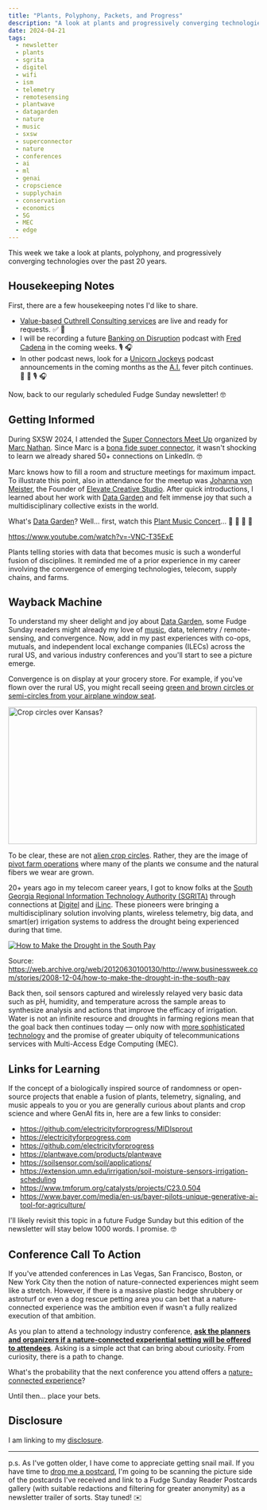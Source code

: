 ```yaml
---
title: "Plants, Polyphony, Packets, and Progress"
description: "A look at plants and progressively converging technologies"
date: 2024-04-21
tags: 
  - newsletter
  - plants
  - sgrita
  - digitel
  - wifi
  - ism
  - telemetry
  - remotesensing
  - plantwave
  - datagarden
  - nature
  - music
  - sxsw
  - superconnector
  - nature
  - conferences
  - ai
  - ml
  - genai
  - cropscience
  - supplychain
  - conservation
  - economics
  - 5G
  - MEC
  - edge
---
```


This week we take a look at plants, polyphony, and progressively converging technologies over the past 20 years.

## Housekeeping Notes

First, there are a few housekeeping notes I'd like to share.

- [Value-based Cuthrell Consulting services](https://cuthrell.consulting/services) are live and ready for requests. ✅ 🎉
- I will be recording a future [Banking on Disruption](https://bankingondisruption.com) podcast with [Fred Cadena](https://www.linkedin.com/in/fredcadena/) in the coming weeks. 🎙️ 🎧
- In other podcast news, look for a [Unicorn Jockeys](https://unicornjockeys.com) podcast announcements in the coming months as the [A.I.](/topics/ai) fever pitch continues. 🦄 🏇 🎙️ 🎧

Now, back to our regularly scheduled Fudge Sunday newsletter! 🤓

## Getting Informed

During SXSW 2024, I attended the [Super Connectors Meet Up](https://schedule.sxsw.com/2024/events/PP134943) organized by [Marc Nathan](https://www.linkedin.com/in/marc1919/). Since Marc is a [bona fide super connector](https://bit.ly/abjsuperconnector), it wasn't shocking to learn we already shared 50+ connections on LinkedIn. 🤓

Marc knows how to fill a room and structure meetings for maximum impact. To illustrate this point, also in attendance for the meetup was [Johanna von Meister](https://www.linkedin.com/in/johannavon/), the Founder of [Elevate Creative Studio](https://elevatecreativestudio.com). After quick introductions, I learned about her work with [Data Garden](https://www.datagarden.org) and felt immense joy that such a multidisciplinary collective exists in the world.

What's [Data Garden](https://www.datagarden.org/press)? Well... first, watch this [Plant Music Concert](https://www.youtube.com/watch?v=-VNC-T35ExE)... 🤯 🤯 🤯 🤯

https://www.youtube.com/watch?v=-VNC-T35ExE

Plants telling stories with data that becomes music is such a wonderful fusion of disciplines. It reminded me of a prior experience in my career involving the convergence of emerging technologies, telecom, supply chains, and farms.

## Wayback Machine

To understand my sheer delight and joy about [Data Garden](https://youtu.be/e8a8mOZSAEw), some Fudge Sunday readers might already my love of [music](https://jaycuthrell.com/music/), data, telemetry / remote-sensing, and convergence. Now, add in my past experiences with co-ops, mutuals, and independent local exchange companies (ILECs) across the rural US, and various industry conferences and you'll start to see a picture emerge.

Convergence is on display at your grocery store. For example, if you've flown over the rural US, you might recall seeing [green and brown circles or semi-circles from your airplane window seat](https://www.flickr.com/photos/wessexman/18743017212).

<a data-flickr-embed="true" href="https://www.flickr.com/photos/wessexman/18743017212/in/photolist-uyfS2b-2jwtQMK-2oy8YFH-puBKD6-2n35EH4-qLx7VX-59pLRD-UzN8Sw-227vQob-Tzw52K-q19XTu-2nGb99n-qURZCQ-pwuUYz-pPtWaZ-oNw6gn-oNt7N7-psVfKL-CYth8Q-oNt88f-8GmrXv-q1ntYV-zCtyVq-gxtqVY-2ej3rBq-H7vnXi-qEGGi4-2bK9LgG-2fkkmCC-psQ67g-ipa1sq-pwZVAg-pNKLCn-CQzvjG-2h6mwCx-q1ntFk-2iWgzvz-pwxyxY-UajMSq-cMyTUm-nVq3FZ-pwZsxG-2nW4wCz-psSCNh-px5Ly1-qX5xoJ-ng6GPk-ipa2Wj-nzbVX1-RCeAgS" title="Crop circles over Kansas?"><img src="https://live.staticflickr.com/440/18743017212_8f77660409.jpg" width="500" height="276" alt="Crop circles over Kansas?"/></a><script async src="//embedr.flickr.com/assets/client-code.js" charset="utf-8"></script>

To be clear, these are not [alien crop circles](https://www.npr.org/sections/13.7/2011/06/15/137188796/mysterious-crop-circles-alien-messages-or-hoax). Rather, they are the image of [pivot farm operations](https://en.wikipedia.org/wiki/Center-pivot_irrigation) where many of the plants we consume and the natural fibers we wear are grown.

20+ years ago in my telecom career years, I got to know folks at the [South Georgia Regional Information Technology Authority (SGRITA)](https://www.telecompetitor.com/georgia-activity-highlights-rise-of-utility-company-broadband-initiatives/) through connections at [Digitel](https://www.earlycountynews.com/articles/sgrita-backbone-under-construction/) and [iLinc](https://www.thepostsearchlight.com/2011/04/12/fine-tuning-irrigation/). These pioneers were bringing a multidisciplinary solution involving plants, wireless telemetry, big data, and smart(er) irrigation systems to address the drought being experienced during that time.

[![How to Make the Drought in the South Pay](/assets/images/screenshots/2024-04-21-10-34-33.png)](https://web.archive.org/web/20120630100130/http://www.businessweek.com/stories/2008-12-04/how-to-make-the-drought-in-the-south-pay)

Source: https://web.archive.org/web/20120630100130/http://www.businessweek.com/stories/2008-12-04/how-to-make-the-drought-in-the-south-pay

Back then, soil sensors captured and wirelessly relayed very basic data such as pH, humidity, and temperature across the sample areas to synthesize analysis and actions that improve the efficacy of irrigation. Water is not an infinite resource and droughts in farming regions mean that the goal back then continues today — only now with [more sophisticated technology](https://web.archive.org/web/20230609033528/https://modernfarmer.com/2014/06/inside-job-new-chip-tells-farmers-water/) and the promise of greater ubiquity of telecommunications services with Multi-Access Edge Computing (MEC).

## Links for Learning

If the concept of a biologically inspired source of randomness or open-source projects that enable a fusion of plants, telemetry, signaling, and music appeals to you or you are generally curious about plants and crop science and where GenAI fits in, here are a few links to consider:

- https://github.com/electricityforprogress/MIDIsprout
- https://electricityforprogress.com
- https://github.com/electricityforprogress
- https://plantwave.com/products/plantwave
- https://soilsensor.com/soil/applications/
- https://extension.umn.edu/irrigation/soil-moisture-sensors-irrigation-scheduling
- https://www.tmforum.org/catalysts/projects/C23.0.504
- https://www.bayer.com/media/en-us/bayer-pilots-unique-generative-ai-tool-for-agriculture/

I'll likely revisit this topic in a future Fudge Sunday but this edition of the newsletter will stay below 1000 words. I promise. 🤓

## Conference Call To Action

If you've attended conferences in Las Vegas, San Francisco, Boston, or New York City then the notion of nature-connected experiences might seem like a stretch. However, if there is a massive plastic hedge shrubbery or astroturf or even a dog rescue petting area you can bet that a nature-connected experience was the ambition even if wasn't a fully realized execution of that ambition.

As you plan to attend a technology industry conference, **[ask the planners and organizers if a nature-connected experiential setting will be offered to attendees](https://elevatecreativestudio.com/our-work)**. Asking is a simple act that can bring about curiosity. From curiosity, there is a path to change.

What's the probability that the next conference you attend offers a [nature-connected experience](https://www.instagram.com/elevate___studio/reel/C0c__CAOaVD/)?

Until then... place your bets.

## Disclosure

I am linking to my [disclosure](https://jaycuthrell.com/disclosure/).

***

p.s. As I've gotten older, I have come to appreciate getting snail mail. If you have time to [drop me a postcard](https://jaycuthrell.com/contact), I'm going to be scanning the picture side of the postcards I've received and link to a Fudge Sunday Reader Postcards gallery (with suitable redactions and filtering for greater anonymity) as a newsletter trailer of sorts. Stay tuned! ✉️